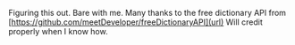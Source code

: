 Figuring this out. Bare with me. 
Many thanks to the free dictionary API from [https://github.com/meetDeveloper/freeDictionaryAPI](url)
Will credit properly when I know how. 
